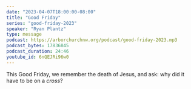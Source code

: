 ```yaml
---
date: "2023-04-07T18:00:00-08:00"
title: "Good Friday"
series: "good-friday-2023"
speaker: "Ryan Plantz"
type: message
podcast: https://arborchurchnw.org/podcast/good-friday-2023.mp3
podcast_bytes: 17836845
podcast_duration: 24:46
youtube_id: 6nQEJRi96w0
---
```


This Good Friday, we remember the death of Jesus, and ask: why did it have to be on a _cross_?
